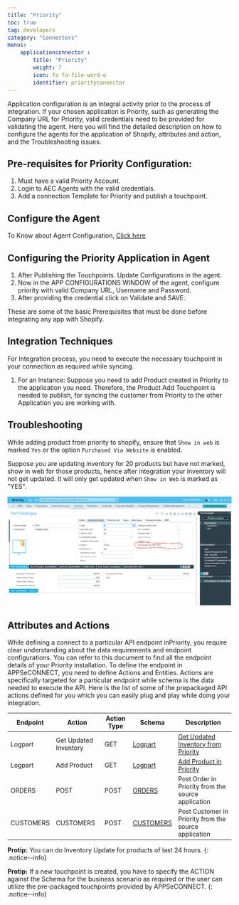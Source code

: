 ```yaml
---
title: "Priority"
toc: true
tag: developers
category: "Connectors"
menus: 
    applicationconnector :
        title: "Priority"
        weight: 7
        icon: fa fa-file-word-o
        identifier: priorityconnector
---
```


Application configuration is an integral activity prior to the process of integration. If your chosen application is Priority, such as generating the Company URL for Priority, 
valid credentials need to be provided for validating the agent.
Here you will find the detailed description on how to configure the agents for the application of Shopify, attributes and action, and the Troubleshooting issues.


## Pre-requisites for Priority Configuration:

1. Must have a valid Priority Account.
2. Login to AEC Agents with the valid credentials.
3. Add a connection Template for Priority and publish a touchpoint.


## Configure the Agent

To Know about Agent Configuration, [Click here](/deployment/Deployment-Configuration/)


## Configuring the Priority Application in Agent

1. After Publishing the Touchpoints. Update Configurations in the agent.
2. Now in the APP CONFIGURATIONS WINDOW of the agent, configure priority with valid Company URL, Username and Password.
3. After providing the credential click on Validate and SAVE.

These are some of the basic Prerequisites that must be done before integrating any app with Shopify.

## Integration Techniques

For Integration process, you need to execute the necessary touchpoint in your connection as required while syncing.

1.	For an Instance: Suppose you need to add Product created in Priority to the application you need. 
    Therefore, the Product Add Touchpoint is needed to publish, for syncing the customer from Priority 
    to the other Application you are working with.

## Troubleshooting

While adding product from priority to shopify, ensure that `Show in web` is marked `Yes` or the option `Purchased Via Website` is enabled. 

Suppose you are updating inventory for 20 products but have not marked, show in web for those products, hence after integration your inventory will
not get updated. It will only get updated when `Show in Web` is marked as "YES".

![Troubleshoot-Priority](/staticfiles/connectors/media/application-connector/Troubleshoot-Priority.png)
## Attributes and Actions

While defining a connect to a particular API endpoint inPriority, you require clear understanding about the data requirements 
and endpoint configurations. You can refer to this document to find all the endpoint details of your Priority installation. 
To define the endpoint in APPSeCONNECT, you need to define Actions and Entities. Actions are specifically targeted for a particular 
endpoint while schema is the data needed to execute the API. Here is the list of some of the prepackaged API actions defined for you 
which you can easily plug and play while doing your integration.

|Endpoint|Action|Action Type|Schema|Description|
|---|---|---|---|------|
Logpart|Get Updated Inventory|GET|[Logpart](http://aec-dev-portal.azurewebsites.net/AppEntity?AppVersionId=c831ec5b-88b5-4371-9e5d-94c23e24aec7&orgId=cc233c74-f2ed-4f13-9595-f1269e39b007)|[Get Updated Inventory from Priority](/connectors/Updating-Inventory-in-Priority/)|
Logpart|Add Product|GET|[Logpart]()|[Add Product in Priority](/connectors/Adding-Product-in-Priority/)|
ORDERS|POST|POST|[ORDERS]()|Post Order in Priority from the source application|
CUSTOMERS|CUSTOMERS|POST|[CUSTOMERS]()|Post Customer in Priority from the source application|

**Protip:** You can do Inventory Update for products of last 24 hours.
{: .notice--info}

**Protip:** If a new touchpoint is created, you have to specify the ACTION 
against the Schema for the business scenario as required or the user can utilize the pre-packaged touchpoints provided by APPSeCONNECT.
{: .notice--info}




